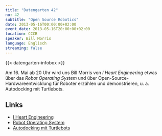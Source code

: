 ```yaml
---
title: "Datengarten 42"
no: 42
subtitle: "Open Source Robotics"
date: 2013-05-16T00:00:00+02:00
event_date: 2013-05-16T20:00:00+02:00
location: CCCB
speaker: Bill Morris
language: Englisch
streaming: false
---
```

{{< datengarten-infobox >}}

Am 16. Mai ab 20 Uhr wird uns Bill Morris von *I Heart Engineering*
etwas über das *Robot Operating System* und über
Open-Source-Hardwareentwicklung für Roboter erzählen und demonstrieren,
u. a. Autodocking mit Turtlebots.

Links
-----

-   [I Heart Engineering](http://store.iheartengineering.com/about-magento-demo-store)
-   [Robot Operating System](http://www.ros.org/wiki/)
-   [Autodocking mit Turtlebots](https://www.youtube.com/watch?v=3XXVQdEpoUM)

